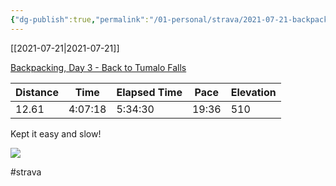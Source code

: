 ```yaml
---
{"dg-publish":true,"permalink":"/01-personal/strava/2021-07-21-backpacking-day-3-back-to-tumalo-falls/"}
---
```



[[2021-07-21\|2021-07-21]]

[Backpacking, Day 3 - Back to Tumalo Falls](https://www.strava.com/activities/5665878714)

| Distance | Time    | Elapsed Time | Pace  | Elevation |
| -------- | ------- | ------------ | ----- | --------- |
| 12.61    | 4:07:18 | 5:34:30      | 19:36 | 510       |


Kept it easy and slow!
    
![](https://dgtzuqphqg23d.cloudfront.net/8LuceBx85VeEd8aB5Nzy1Td_z0Qr5RBEGLcbqa-Cj38-768x576.jpg)

    

#strava

